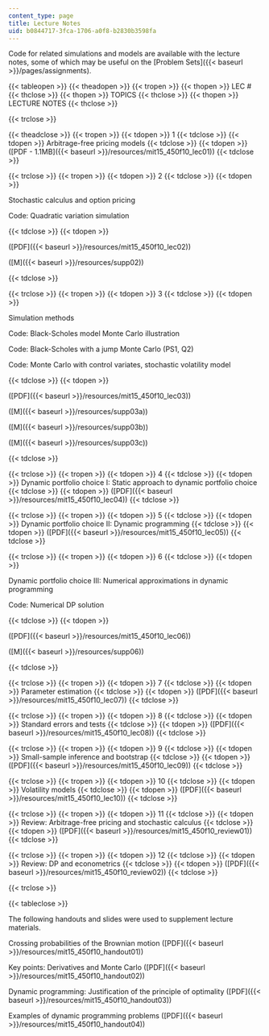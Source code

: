 ```yaml
---
content_type: page
title: Lecture Notes
uid: b0844717-3fca-1706-a0f8-b2830b3598fa
---
```


Code for related simulations and models are available with the lecture notes, some of which may be useful on the [Problem Sets]({{< baseurl >}}/pages/assignments).

{{< tableopen >}}
{{< theadopen >}}
{{< tropen >}}
{{< thopen >}}
LEC #
{{< thclose >}}
{{< thopen >}}
TOPICS
{{< thclose >}}
{{< thopen >}}
LECTURE NOTES
{{< thclose >}}

{{< trclose >}}

{{< theadclose >}}
{{< tropen >}}
{{< tdopen >}}
1
{{< tdclose >}}
{{< tdopen >}}
Arbitrage-free pricing models
{{< tdclose >}}
{{< tdopen >}}
([PDF - 1.1MB]({{< baseurl >}}/resources/mit15_450f10_lec01))
{{< tdclose >}}

{{< trclose >}}
{{< tropen >}}
{{< tdopen >}}
2
{{< tdclose >}}
{{< tdopen >}}


Stochastic calculus and option pricing

Code: Quadratic variation simulation


{{< tdclose >}}
{{< tdopen >}}


([PDF]({{< baseurl >}}/resources/mit15_450f10_lec02))

([M]({{< baseurl >}}/resources/supp02))


{{< tdclose >}}

{{< trclose >}}
{{< tropen >}}
{{< tdopen >}}
3
{{< tdclose >}}
{{< tdopen >}}


Simulation methods

Code: Black-Scholes model Monte Carlo illustration

Code: Black-Scholes with a jump Monte Carlo (PS1, Q2)

Code: Monte Carlo with control variates, stochastic volatility model


{{< tdclose >}}
{{< tdopen >}}


([PDF]({{< baseurl >}}/resources/mit15_450f10_lec03))

([M]({{< baseurl >}}/resources/supp03a))

([M]({{< baseurl >}}/resources/supp03b))

([M]({{< baseurl >}}/resources/supp03c))


{{< tdclose >}}

{{< trclose >}}
{{< tropen >}}
{{< tdopen >}}
4
{{< tdclose >}}
{{< tdopen >}}
Dynamic portfolio choice I: Static approach to dynamic portfolio choice
{{< tdclose >}}
{{< tdopen >}}
([PDF]({{< baseurl >}}/resources/mit15_450f10_lec04))
{{< tdclose >}}

{{< trclose >}}
{{< tropen >}}
{{< tdopen >}}
5
{{< tdclose >}}
{{< tdopen >}}
Dynamic portfolio choice II: Dynamic programming
{{< tdclose >}}
{{< tdopen >}}
([PDF]({{< baseurl >}}/resources/mit15_450f10_lec05))
{{< tdclose >}}

{{< trclose >}}
{{< tropen >}}
{{< tdopen >}}
6
{{< tdclose >}}
{{< tdopen >}}


Dynamic portfolio choice III: Numerical approximations in dynamic programming

Code: Numerical DP solution


{{< tdclose >}}
{{< tdopen >}}


([PDF]({{< baseurl >}}/resources/mit15_450f10_lec06))

([M]({{< baseurl >}}/resources/supp06))


{{< tdclose >}}

{{< trclose >}}
{{< tropen >}}
{{< tdopen >}}
7
{{< tdclose >}}
{{< tdopen >}}
Parameter estimation
{{< tdclose >}}
{{< tdopen >}}
([PDF]({{< baseurl >}}/resources/mit15_450f10_lec07))
{{< tdclose >}}

{{< trclose >}}
{{< tropen >}}
{{< tdopen >}}
8
{{< tdclose >}}
{{< tdopen >}}
Standard errors and tests
{{< tdclose >}}
{{< tdopen >}}
([PDF]({{< baseurl >}}/resources/mit15_450f10_lec08))
{{< tdclose >}}

{{< trclose >}}
{{< tropen >}}
{{< tdopen >}}
9
{{< tdclose >}}
{{< tdopen >}}
Small-sample inference and bootstrap
{{< tdclose >}}
{{< tdopen >}}
([PDF]({{< baseurl >}}/resources/mit15_450f10_lec09))
{{< tdclose >}}

{{< trclose >}}
{{< tropen >}}
{{< tdopen >}}
10
{{< tdclose >}}
{{< tdopen >}}
Volatility models
{{< tdclose >}}
{{< tdopen >}}
([PDF]({{< baseurl >}}/resources/mit15_450f10_lec10))
{{< tdclose >}}

{{< trclose >}}
{{< tropen >}}
{{< tdopen >}}
11
{{< tdclose >}}
{{< tdopen >}}
Review: Arbitrage-free pricing and stochastic calculus
{{< tdclose >}}
{{< tdopen >}}
([PDF]({{< baseurl >}}/resources/mit15_450f10_review01))
{{< tdclose >}}

{{< trclose >}}
{{< tropen >}}
{{< tdopen >}}
12
{{< tdclose >}}
{{< tdopen >}}
Review: DP and econometrics
{{< tdclose >}}
{{< tdopen >}}
([PDF]({{< baseurl >}}/resources/mit15_450f10_review02))
{{< tdclose >}}

{{< trclose >}}

{{< tableclose >}}

The following handouts and slides were used to supplement lecture materials.

Crossing probabilities of the Brownian motion ([PDF]({{< baseurl >}}/resources/mit15_450f10_handout01))

Key points: Derivatives and Monte Carlo ([PDF]({{< baseurl >}}/resources/mit15_450f10_handout02))

Dynamic programming: Justification of the principle of optimality ([PDF]({{< baseurl >}}/resources/mit15_450f10_handout03))

Examples of dynamic programming problems ([PDF]({{< baseurl >}}/resources/mit15_450f10_handout04))